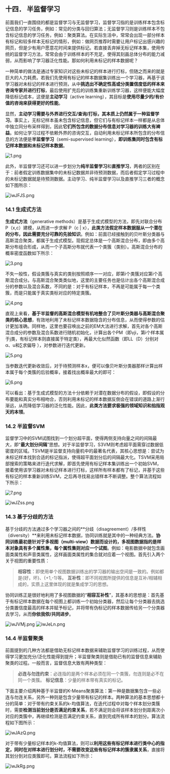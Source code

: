 ## **十四． 半监督学习**

前面我们一直围绕的都是监督学习与无监督学习，监督学习指的是训练样本包含标记信息的学习任务，例如：常见的分类与回归算法；无监督学习则是训练样本不包含标记信息的学习任务，例如：聚类算法。在实际生活中，常常会出现一部分样本有标记和较多样本无标记的情形，例如：做网页推荐时需要让用户标记出感兴趣的网页，但是少有用户愿意花时间来提供标记。若直接丢弃掉无标记样本集，使用传统的监督学习方法，常常会由于训练样本的不充足，使得其刻画总体分布的能力减弱，从而影响了学习器泛化性能。那如何利用未标记的样本数据呢？

一种简单的做法是通过专家知识对这些未标记的样本进行打标，但随之而来的就是巨大的人力耗费。若我们先使用有标记的样本数据集训练出一个学习器，再基于该学习器对未标记的样本进行预测，从中**挑选出不确定性高或分类置信度低的样本来咨询专家并进行打标**，最后使用扩充后的训练集重新训练学习器，这样便能大幅度降低标记成本，这便是**主动学习**（active learning），其目标是**使用尽量少的/有价值的咨询来获得更好的性能**。

显然，**主动学习需要与外界进行交互/查询/打标，其本质上仍然属于一种监督学习**。事实上，无标记样本虽未包含标记信息，但它们与有标记样本一样都是从总体中独立同分布采样得到，因此**它们所包含的数据分布信息对学习器的训练大有裨益**。如何让学习过程不依赖外界的咨询交互，自动利用未标记样本所包含的分布信息的方法便是**半监督学习**（semi-supervised learning），**即训练集同时包含有标记样本数据和未标记样本数据**。

![1.png](https://i.loli.net/2018/10/18/5bc856e39801d.png)

此外，半监督学习还可以进一步划分为**纯半监督学习**和**直推学习**，两者的区别在于：前者假定训练数据集中的未标记数据并非待预测数据，而后者假定学习过程中的未标记数据就是待预测数据。主动学习、纯半监督学习以及直推学习三者的概念如下图所示：

![iwJFJS.png](https://s1.ax1x.com/2018/10/18/iwJFJS.png)

### **14.1 生成式方法**

**生成式方法**（generative methods）是基于生成式模型的方法，即先对联合分布P（x,c）建模，从而进一步求解 P（c | x），**此类方法假定样本数据服从一个潜在的分布，因此需要充分可靠的先验知识**。例如：前面已经接触到的贝叶斯分类器与高斯混合聚类，都属于生成式模型。现假定总体是一个高斯混合分布，即由多个高斯分布组合形成，从而一个子高斯分布就代表一个类簇（类别）。高斯混合分布的概率密度函数如下所示：

![3.png](https://i.loli.net/2018/10/18/5bc856e3b82dc.png)

不失一般性，假设类簇与真实的类别按照顺序一一对应，即第i个类簇对应第i个高斯混合成分。与高斯混合聚类类似地，这里的主要任务也是估计出各个高斯混合成分的参数以及混合系数，不同的是：对于有标记样本，不再是可能属于每一个类簇，而是只能属于真实类标对应的特定类簇。

![4.png](https://i.loli.net/2018/10/18/5bc856e431d30.png)

直观上来看，**基于半监督的高斯混合模型有机地整合了贝叶斯分类器与高斯混合聚类的核心思想**，有效地利用了未标记样本数据隐含的分布信息，从而使得参数的估计更加准确。同样地，这里也要召唤出之前的EM大法进行求解，首先对各个高斯混合成分的参数及混合系数进行随机初始化，计算出各个PM（即γji，第i个样本属于j类，有标记样本则直接属于特定类），再最大化似然函数（即LL（D）分别对α、u和∑求偏导 ），对参数进行迭代更新。

![5.png](https://i.loli.net/2018/10/18/5bc856e43ff08.png)

当参数迭代更新收敛后，对于待预测样本x，便可以像贝叶斯分类器那样计算出样本属于每个类簇的后验概率，接着找出概率最大的即可：

![6.png](https://i.loli.net/2018/10/18/5bc856e3dfb1c.png)

可以看出：基于生成式模型的方法十分依赖于对潜在数据分布的假设，即假设的分布要能和真实分布相吻合，否则利用未标记的样本数据反倒会在错误的道路上渐行渐远，从而降低学习器的泛化性能。因此，**此类方法要求极强的领域知识和掐指观天的本领**。

### **14.2 半监督SVM**

监督学习中的SVM试图找到一个划分超平面，使得两侧支持向量之间的间隔最大，即“**最大划分间隔**”思想。对于半监督学习，S3VM则考虑超平面需穿过数据低密度的区域。TSVM是半监督支持向量机中的最著名代表，其核心思想是：尝试为未标记样本找到合适的标记指派，使得超平面划分后的间隔最大化。TSVM采用局部搜索的策略来进行迭代求解，即首先使用有标记样本集训练出一个初始SVM，接着使用该学习器对未标记样本进行打标，这样所有样本都有了标记，并基于这些有标记的样本重新训练SVM，之后再寻找易出错样本不断调整。整个算法流程如下所示：

![7.png](https://i.loli.net/2018/10/18/5bc856e427830.png)

![iwJZss.png](https://s1.ax1x.com/2018/10/18/iwJZss.png)

### **14.3 基于分歧的方法**

基于分歧的方法通过多个学习器之间的**分歧（disagreement）/多样性（diversity）**来利用未标记样本数据，协同训练就是其中的一种经典方法。**协同训练最初是针对于多视图（multi-view）数据而设计的，多视图数据指的是样本对象具有多个属性集，每个属性集则对应一个试图**。例如：电影数据中就包含画面类属性和声音类属性，这样画面类属性的集合就对应着一个视图。首先引入两个关于视图的重要性质：

> **相容性**：即使用单个视图数据训练出的学习器的输出空间是一致的。例如都是{好，坏}、{+1,-1}等。
> **互补性**：即不同视图所提供的信息是互补/相辅相成的，实质上这里体现的就是集成学习的思想。

协同训练正是很好地利用了多视图数据的“**相容互补性**”，其基本的思想是：首先基于有标记样本数据在每个视图上都训练一个初始分类器，然后让每个分类器去挑选分类置信度最高的样本并赋予标记，并将带有伪标记的样本数据传给另一个分类器去学习，从而**你依我侬/共同进步**。

![iwJVMj.png](https://s1.ax1x.com/2018/10/18/iwJVMj.png)
![iwJeLn.png](https://s1.ax1x.com/2018/10/18/iwJeLn.png)

### **14.4 半监督聚类**

前面提到的几种方法都是借助无标记样本数据来辅助监督学习的训练过程，从而使得学习更加充分/泛化性能得到提升；半监督聚类则是借助已有的监督信息来辅助聚类的过程。一般而言，监督信息大致有两种类型：

> **必连与勿连约束**：必连指的是两个样本必须在同一个类簇，勿连则是必不在同一个类簇。
> **标记信息**：少量的样本带有真实的标记。

下面主要介绍两种基于半监督的K-Means聚类算法：第一种是数据集包含一些必连与勿连关系，另外一种则是包含少量带有标记的样本。两种算法的基本思想都十分的简单：对于带有约束关系的k-均值算法，在迭代过程中对每个样本划分类簇时，需要**检测当前划分是否满足约束关系**，若不满足则会将该样本划分到距离次小对应的类簇中，再继续检测是否满足约束关系，直到完成所有样本的划分。算法流程如下图所示：

![iwJAzQ.png](https://s1.ax1x.com/2018/10/18/iwJAzQ.png)

对于带有少量标记样本的k-均值算法，则可以**利用这些有标记样本进行类中心的指定，同时在对样本进行划分时，不需要改变这些有标记样本的簇隶属关系**，直接将其划分到对应类簇即可。算法流程如下所示：

![iwJkRg.png](https://s1.ax1x.com/2018/10/18/iwJkRg.png)